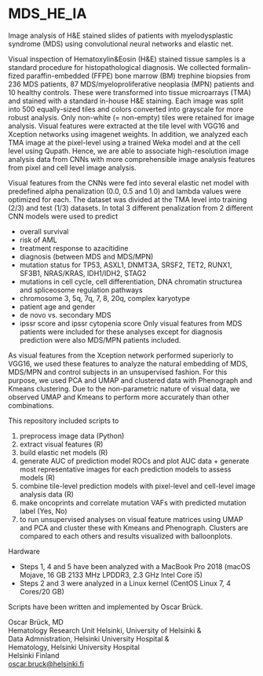 # MDS_HE_IA
Image analysis of H&amp;E stained slides of patients with myelodysplastic syndrome (MDS) using convolutional neural networks and elastic net.

Visual inspection of Hematoxylin&Eosin (H&E) stained tissue samples is a standard procedure for histopathological diagnosis. We collected formalin-fized paraffin-embedded (FFPE) bone marrow (BM) trephine biopsies from 236 MDS patients, 87 MDS/myeloproliferative neoplasia (MPN) patients and 10 healthy controls. These were transformed into tissue microarrays (TMA) and stained with a standard in-house H&E staining. Each image was split into 500 equally-sized tiles and colors converted into grayscale for more robust analysis. Only non-white (= non-empty) tiles were retained for image analysis. Visual features were extracted at the tile level with VGG16 and Xception networks using imagenet weights. In addition, we analyzed each TMA image at the pixel-level using a trained Weka model and at the cell level using Qupath. Hence, we are able to associate high-resolution image analysis data from CNNs with more comprehensible image analysis features from pixel and cell level image analysis.

Visual features from the CNNs were fed into several elastic net model with predefined alpha penalization (0.0, 0.5 and 1.0) and lambda values were optimized for each. The dataset was divided at the TMA level into training (2/3) and test (1/3) datasets. In total 3 different penalization from 2 different CNN models were used to predict
- overall survival
- risk of AML
- treatment response to azacitidine
- diagnosis (between MDS and MDS/MPN)
- mutation status for TP53, ASXL1, DNMT3A, SRSF2, TET2, RUNX1, SF3B1, NRAS/KRAS, IDH1/IDH2, STAG2
- mutations in cell cycle, cell differentiation, DNA chromatin structurea and spliceosome regulation pathways
- chromosome 3, 5q, 7q, 7, 8, 20q, complex karyotype
- patient age and gender
- de novo vs. secondary MDS
- ipssr score and ipssr cytopenia score
Only visual features from MDS patients were included for these analyses except for diagnosis prediction were also MDS/MPN patients included.

As visual features from the Xception network performed superiorly to VGG16, we used these features to analyze the natural embedding of MDS, MDS/MPN and control subjects in an unsupervised fashion. For this purpose, we used PCA and UMAP and clustered data with Phenograph and Kmeans clustering. Due to the non-parametric nature of visual data, we observed UMAP and Kmeans to perform more accurately than other combinations.

This repository included scripts to
1. preprocess image data (Python)
2. extract visual features (R)
3. build elastic net models (R)
4. generate AUC of prediction model ROCs and plot AUC data + generate most representative images for each prediction models to assess models (R)
5. combine tile-level prediction models with pixel-level and cell-level image analysis data (R)
6. make oncoprints and correlate mutation VAFs with predicted mutation label (Yes, No)
7. to run unsupervised analyses on visual feature matrices using UMAP and PCA and cluster these with Kmeans and Phenograph. Clusters are compared to each others and results visualized with balloonplots.


Hardware
- Steps 1, 4 and 5 have been analyzed with a MacBook Pro 2018 (macOS Mojave, 16 GB 2133 MHz LPDDR3, 2.3 GHz Intel Core i5)
- Steps 2 and 3 were analyzed in a Linux kernel (CentOS Linux 7, 4 Cores/20 GB)


Scripts have been written and implemented by Oscar Brück.


Oscar Brück, MD  
Hematology Research Unit Helsinki, University of Helsinki &  
Data Admnistration, Helsinki University Hospital &  
Hematology, Helsinki University Hospital  
Helsinki Finland  
oscar.bruck@helsinki.fi
